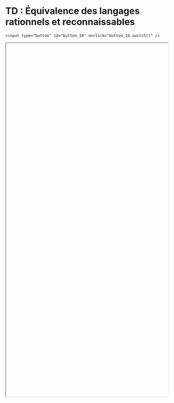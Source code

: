 # TD : Équivalence des langages rationnels et reconnaissables

<script>
    $(function() {
        document.getElementById("main-content").style.maxWidth = "90%";
        button_10 = button_cor(
            'https://raw.githubusercontent.com/fortierq/cours/main/langage/kleene/td/td_kleene.pdf',
            '10',
            'button_10'
        );
    });
</script>

```{margin}
<input type="button" id="button_10" onclick="button_10.switch()" />
```

<iframe id="10" height=1100 width=100% allowfullscreen></iframe>
